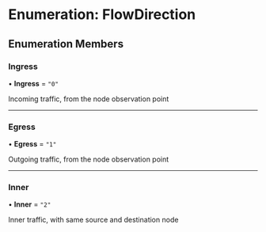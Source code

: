 # Enumeration: FlowDirection

## Enumeration Members

### Ingress

• **Ingress** = ``"0"``

Incoming traffic, from the node observation point

___

### Egress

• **Egress** = ``"1"``

Outgoing traffic, from the node observation point

___

### Inner

• **Inner** = ``"2"``

Inner traffic, with same source and destination node
